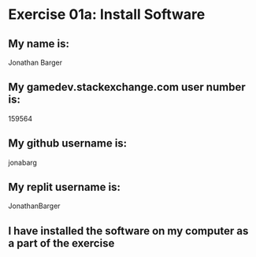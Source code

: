 # Exercise 01a: Install Software

## My name is:
Jonathan Barger
## My gamedev.stackexchange.com user number is:
159564

## My github username is:
jonabarg

## My replit username is:
JonathanBarger

## I have installed the software on my computer as a part of the exercise
